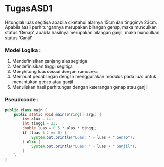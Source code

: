 # TugasASD1
Hitunglah luas segitiga apabila diketahui alasnya 15cm dan tingginya 23cm.\
Apabila hasil perhitungannya merupakan bilangan genap, maka munculkan\
status ‘Genap’, apabila hasilnya merupakan bilangan ganjil, maka munculkan\
status ‘Ganjil’

### Model Logika :
1. Mendefinisikan panjang alas segitiga
2. Mendefinisikan tinggi segitiga
3. Menghitung luas sesuai dengan rumusnya
4. Membuat pecabangan dengan menggunakan modulus pada luas untuk menentukan genap atau ganjil
5. Menuliskan hasil perhitungan dengan keterangan genap atau ganjil

### Pseudocode :
```java
public class main {
    public static void main(String[] args) {
        int alas = 11;
        int tinggi = 23;
        double luas = 0.5 * alas * tinggi;
        if (luas % 2 == 0) {
            System.out.println("Luas: " + luas + " Genap");
        } else {
            System.out.println("Luas: " + luas + " Ganjil");
        }
    }
}
```
